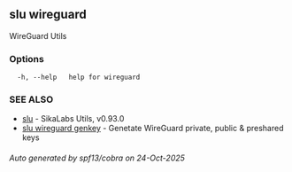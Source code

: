 ## slu wireguard

WireGuard Utils

### Options

```
  -h, --help   help for wireguard
```

### SEE ALSO

* [slu](slu.md)	 - SikaLabs Utils, v0.93.0
* [slu wireguard genkey](slu_wireguard_genkey.md)	 - Genetate WireGuard private, public & preshared keys

###### Auto generated by spf13/cobra on 24-Oct-2025
